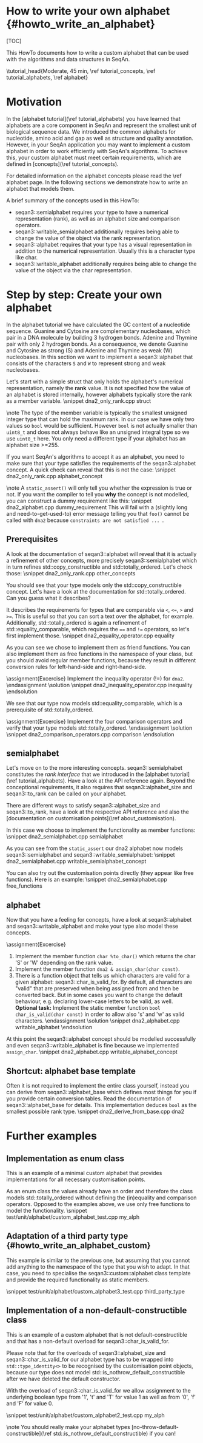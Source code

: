 # How to write your own alphabet {#howto_write_an_alphabet}

<!-- SPDX-FileCopyrightText: 2006-2024 Knut Reinert & Freie Universität Berlin
     SPDX-FileCopyrightText: 2016-2024 Knut Reinert & MPI für molekulare Genetik
     SPDX-License-Identifier: CC-BY-4.0
-->

[TOC]

This HowTo documents how to write a custom alphabet that can be used with the algorithms and data structures in SeqAn.

\tutorial_head{Moderate, 45 min, \ref tutorial_concepts\, \ref tutorial_alphabets, \ref alphabet}

# Motivation

In the [alphabet tutorial](\ref tutorial_alphabets) you have learned that alphabets are a core component in SeqAn
and represent the smallest unit of biological sequence data. We introduced the common alphabets for
nucleotide, amino acid and gap as well as structure and quality annotation.
However, in your SeqAn application you may want to implement a custom alphabet in order to work efficiently
with SeqAn's algorithms. To achieve this, your custom alphabet must meet certain requirements, which are defined
in [concepts](\ref tutorial_concepts).

For detailed information on the alphabet concepts please read the \ref alphabet page.
In the following sections we demonstrate how to write an alphabet that models them.

A brief summary of the concepts used in this HowTo:
- seqan3::semialphabet requires your type to have a numerical representation (rank), as well as
  an alphabet size and comparison operators.
- seqan3::writable_semialphabet additionally requires being able to change the value of the object
  via the rank representation.
- seqan3::alphabet requires that your type has a visual representation in addition to the numerical representation.
  Usually this is a character type like char.
- seqan3::writable_alphabet additionally requires being able to change the value of the object
  via the char representation.

# Step by step: Create your own alphabet

In the alphabet tutorial we have calculated the GC content of a nucleotide sequence.
Guanine and Cytosine are complementary nucleobases,
which pair in a DNA molecule by building 3 hydrogen bonds. Adenine and Thymine pair with only 2 hydrogen bonds.
As a consequence, we denote Guanine and Cytosine as strong (S) and Adenine and Thymine as weak (W) nucleobases.
In this section we want to implement a seqan3::alphabet that consists of the characters `S` and `W` to represent
strong and weak nucleobases.

Let's start with a simple struct that only holds the alphabet's numerical representation, namely the **rank** value.
It is not specified how the value of an alphabet is stored internally, however alphabets typically store the rank as a
member variable.
\snippet dna2_only_rank.cpp struct

\note
The type of the member variable is typically the smallest unsigned integer type that can hold the maximum rank.
In our case we have only two values so `bool` would be sufficient.
However `bool` is not actually smaller than `uint8_t` and does not always behave like an unsigned integral type
so we use `uint8_t` here. You only need a different type if your alphabet has an alphabet size >=255.

If you want SeqAn's algorithms to accept it as an alphabet, you need to make sure that your type
satisfies the requirements of the seqan3::alphabet concept. A quick check can reveal that this is not the case:
\snippet dna2_only_rank.cpp alphabet_concept

\note
A `static_assert()` will only tell you whether the expression is true or not.
If you want the compiler to tell you **why** the concept is not modelled,
you can construct a dummy requirement like this:
\snippet dna2_alphabet.cpp dummy_requirement
This will fail with a (slightly long and need-to-get-used-to) error message telling you
that `foo()` cannot be called with `dna2` because `constraints are not satisfied ... `.

## Prerequisites

A look at the documentation of seqan3::alphabet will reveal that it is actually a refinement of other concepts,
more precisely seqan3::semialphabet which in turn refines std::copy_constructible and std::totally_ordered.
Let's check those:
\snippet dna2_only_rank.cpp other_concepts

You should see that your type models only the std::copy_constructible concept.
Let's have a look at the documentation for std::totally_ordered. Can you guess what it describes?

It describes the requirements for types that are comparable via `<`, `<=`, `>` and `>=`.
This is useful so that you can sort a text over the alphabet, for example.
Additionally, std::totally_ordered is again a refinement of std::equality_comparable,
which requires the `==` and `!=` operators, so let's first implement those.
\snippet dna2_equality_operator.cpp equality

As you can see we chose to implement them as friend functions. You can also implement them as free functions in the
namespace of your class, but you should avoid regular member functions, because they result in different conversion
rules for left-hand-side and right-hand-side.

\assignment{Excercise}
Implement the inequality operator (!=) for `dna2`.
\endassignment
\solution
\snippet dna2_inequality_operator.cpp inequality
\endsolution

We see that our type now models std::equality_comparable, which is a prerequisite of std::totally_ordered.

\assignment{Excercise}
Implement the four comparison operators and verify that your type models std::totally_ordered.
\endassignment
\solution
\snippet dna2_comparison_operators.cpp comparison
\endsolution

## semialphabet

Let's move on to the more interesting concepts. seqan3::semialphabet constitutes the *rank interface*
that we introduced in the [alphabet tutorial](\ref tutorial_alphabets). Have a look at the API reference again.
Beyond the conceptional requirements, it also requires that seqan3::alphabet_size and seqan3::to_rank can be
called on your alphabet.

There are different ways to satisfy seqan3::alphabet_size and seqan3::to_rank, have a look at the respective API
reference and also the [documentation on customisation points](\ref about_customisation).

In this case we choose to implement the functionality as member functions:
\snippet dna2_semialphabet.cpp semialphabet

As you can see from the `static_assert` our dna2 alphabet now models seqan3::semialphabet and
seqan3::writable_semialphabet:
\snippet dna2_semialphabet.cpp writable_semialphabet_concept

You can also try out the customisation points directly (they appear like free functions). Here is an example:
\snippet dna2_semialphabet.cpp free_functions

## alphabet

Now that you have a feeling for concepts, have a look at seqan3::alphabet and seqan3::writable_alphabet and make
your type also model these concepts.

\assignment{Excercise}
1. Implement the member function `char %to_char()` which returns the char 'S' or 'W' depending on the rank value.
2. Implement the member function `dna2 & assign_char(char const)`.
3. There is a function object that tells us which characters are valid for a given alphabet: seqan3::char_is_valid_for.
   By default, all characters are "valid" that are preserved when being assigned from and then be converted back.
   But in some cases you want to change the default behaviour, e.g. declaring lower-case letters to be valid, as well.
   <br>
   **Optional task:** Implement the static member function `bool char_is_valid(char const)` in order to allow
   also 's' and 'w' as valid characters.
\endassignment
\solution
\snippet dna2_alphabet.cpp writable_alphabet
\endsolution

At this point the seqan3::alphabet concept should be modelled successfully and even seqan3::writable_alphabet
is fine because we implemented `assign_char`.
\snippet dna2_alphabet.cpp writable_alphabet_concept

## Shortcut: alphabet base template

Often it is not required to implement the entire class yourself, instead you can derive from seqan3::alphabet_base
which defines most things for you if you provide certain conversion tables. Read the documentation of
seqan3::alphabet_base for details. This implementation deduces `bool` as the smallest possible rank type.
\snippet dna2_derive_from_base.cpp dna2

# Further examples
## Implementation as enum class

This is an example of a minimal custom alphabet that provides implementations for all necessary customisation
points.

As an enum class the values already have an order and therefore the class models std::totally_ordered
without defining the (in)equality and comparison operators. Opposed to the examples above, we use only free functions
to model the functionality.
\snippet test/unit/alphabet/custom_alphabet_test.cpp my_alph

## Adaptation of a third party type {#howto_write_an_alphabet_custom}

This example is similar to the previous one, but assuming that you cannot add anything to the namespace of
the type that you wish to adapt.
In that case, you need to specialise the seqan3::custom::alphabet class template and provide the required functionality
as static members.

\snippet test/unit/alphabet/custom_alphabet3_test.cpp third_party_type

## Implementation of a non-default-constructible class

This is an example of a custom alphabet that is not default-constructible and that has a non-default overload for
seqan3::char_is_valid_for.

Please note that for the overloads of seqan3::alphabet_size and seqan3::char_is_valid_for our alphabet type has to
be wrapped into `std::type_identity<>` to be recognised by the customisation point objects, because our type does
not model std::is_nothrow_default_constructible after we have deleted the default constructor.

With the overload of seqan3::char_is_valid_for we allow assignment to the underlying boolean type
from '1', 't' and 'T' for value 1 as well as from '0', 'f' and 'F' for value 0.

\snippet test/unit/alphabet/custom_alphabet2_test.cpp my_alph

\note
You should really make your alphabet types [no-throw-default-constructible](\ref std::is_nothrow_default_constructible)
if you can!
